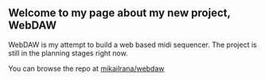## Welcome to my page about my new project, WebDAW

WebDAW is my attempt to build a web based midi sequencer. The project is still in the planning stages right now. 

You can browse the repo at [mikailrana/webdaw](https://github.com/mikailrana/webdaw)

